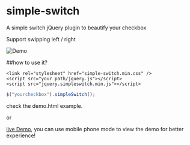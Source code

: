 # simple-switch
A simple switch jQuery plugin to beautify your checkbox

Support swipping left / right

![Demo](https://raw.githubusercontent.com/nelsonkuang/simple-switch/master/20160330111443.png) 

##how to use it?
```
<link rel="stylesheet" href="simple-switch.min.css" />
<script src="your path/jquery.js"></script>
<script src="jquery.simpleswitch.min.js"></script>
```
```javascript
$("yourcheckbox").simpleSwitch();
```
check the demo.html example.

or

[live Demo](http://sandbox.runjs.cn/show/iel8tvl4), you can use mobile phone mode to view the demo for better experience!
